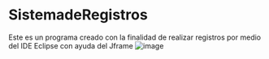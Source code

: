 # SistemadeRegistros
Este es un programa creado con la finalidad de realizar registros por medio del IDE Eclipse con ayuda del Jframe
![image](https://github.com/floreschris/SistemadeRegistros/assets/97532730/57454673-c339-472a-888c-6657409d5db9)

